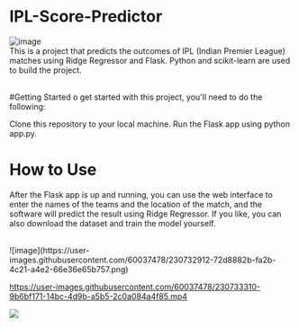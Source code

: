 # IPL-Score-Predictor
![image](https://user-images.githubusercontent.com/60037478/230733764-20b5ef46-123a-4e0f-8c52-4a5f29016cdb.png)
<br>
This is a project that predicts the outcomes of IPL (Indian Premier League) matches using Ridge Regressor and Flask. Python and scikit-learn are used to build the project.

<br>
#Getting Started
o get started with this project, you'll need to do the following:

Clone this repository to your local machine.
Run the Flask app using python app.py.
<h1>How to Use</h1>

After the Flask app is up and running, you can use the web interface to enter the names of the teams and the location of the match, and the software will predict the result using Ridge Regressor. If you like, you can also download the dataset and train the model yourself.

<br>
![image](https://user-images.githubusercontent.com/60037478/230732912-72d8882b-fa2b-4c21-a4e2-66e36e65b757.png)


https://user-images.githubusercontent.com/60037478/230733310-9b6bf171-14bc-4d9b-a5b5-2c0a084a4f85.mp4

![](ipl.gif)
